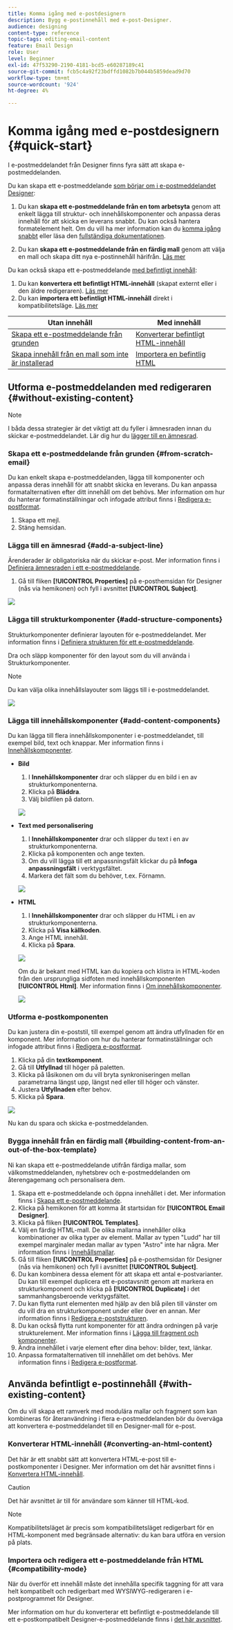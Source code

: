 ```yaml
---
title: Komma igång med e-postdesignern
description: Bygg e-postinnehåll med e-post-Designer.
audience: designing
content-type: reference
topic-tags: editing-email-content
feature: Email Design
role: User
level: Beginner
exl-id: 47f53290-2190-4181-bcd5-e60287189c41
source-git-commit: fcb5c4a92f23bdffd1082b7b044b5859dead9d70
workflow-type: tm+mt
source-wordcount: '924'
ht-degree: 4%

---
```


# Komma igång med e-postdesignern {#quick-start}

I e-postmeddelandet från Designer finns fyra sätt att skapa e-postmeddelanden.

Du kan skapa ett e-postmeddelande [som börjar om i e-postmeddelandet Designer](#without-existing-content):

1. Du kan **skapa ett e-postmeddelande från en tom arbetsyta** genom att enkelt lägga till struktur- och innehållskomponenter och anpassa deras innehåll för att skicka en leverans snabbt. Du kan också hantera formatelement helt. Om du vill ha mer information kan du [komma igång snabbt](#from-scratch-email) eller läsa den [fullständiga dokumentationen](../../designing/using/designing-from-scratch.md#designing-an-email-content-from-scratch).

1. Du kan **skapa ett e-postmeddelande från en färdig mall** genom att välja en mall och skapa ditt nya e-postinnehåll härifrån. [Läs mer](#building-content-from-an-out-of-the-box-template)

Du kan också skapa ett e-postmeddelande [med befintligt innehåll](#with-existing-content):

1. Du kan **konvertera ett befintligt HTML-innehåll** (skapat externt eller i den äldre redigeraren). [Läs mer](#converting-an-html-content)
1. Du kan **importera ett befintligt HTML-innehåll** direkt i kompatibilitetsläge. [Läs mer](#compatibility-mode)

| Utan innehåll | Med innehåll |
|---|---|
| [Skapa ett e-postmeddelande från grunden](#from-scratch-email) | [Konverterar befintligt HTML-innehåll](#converting-an-html-content) |
| [Skapa innehåll från en mall som inte är installerad](#building-content-from-an-out-of-the-box-template) | [Importera en befintlig HTML](#compatibility-mode) |

## Utforma e-postmeddelanden med redigeraren {#without-existing-content}

>[!NOTE]
>
>I båda dessa strategier är det viktigt att du fyller i ämnesraden innan du skickar e-postmeddelandet. Lär dig hur du [lägger till en ämnesrad](#add-a-subject-line).

### Skapa ett e-postmeddelande från grunden {#from-scratch-email}

Du kan enkelt skapa e-postmeddelanden, lägga till komponenter och anpassa deras innehåll för att snabbt skicka en leverans. Du kan anpassa formatalternativen efter ditt innehåll om det behövs. Mer information om hur du hanterar formatinställningar och infogade attribut finns i [Redigera e-postformat](../../designing/using/styles.md).

1. Skapa ett mejl.
1. Stäng hemsidan.

### Lägga till en ämnesrad {#add-a-subject-line}

Ärenderader är obligatoriska när du skickar e-post. Mer information finns i [Definiera ämnesraden i ett e-postmeddelande](../../designing/using/subject-line.md).

1. Gå till fliken **[!UICONTROL Properties]** på e-posthemsidan för Designer (nås via hemikonen) och fyll i avsnittet **[!UICONTROL Subject]**.

![](assets/subject-line-quick-start.png)

### Lägga till strukturkomponenter {#add-structure-components}

Strukturkomponenter definierar layouten för e-postmeddelandet. Mer information finns i [Definiera strukturen för ett e-postmeddelande](../../designing/using/designing-from-scratch.md#defining-the-email-structure).

Dra och släpp komponenter för den layout som du vill använda i Strukturkomponenter.

>[!NOTE]
>
>Du kan välja olika innehållslayouter som läggs till i e-postmeddelandet.

![](assets/structure-components-quick-start.png)

### Lägga till innehållskomponenter {#add-content-components}

Du kan lägga till flera innehållskomponenter i e-postmeddelandet, till exempel bild, text och knappar. Mer information finns i [Innehållskomponenter](../../designing/using/designing-from-scratch.md#about-content-components).

* **Bild**

   1. I **Innehållskomponenter** drar och släpper du en bild i en av strukturkomponenterna.
   1. Klicka på **Bläddra**.
   1. Välj bildfilen på datorn.

  ![](assets/browse-image-quick-start.png)

* **Text med personalisering**

   1. I **Innehållskomponenter** drar och släpper du text i en av strukturkomponenterna.
   1. Klicka på komponenten och ange texten.
   1. Om du vill lägga till ett anpassningsfält klickar du på **Infoga anpassningsfält** i verktygsfältet.
   1. Markera det fält som du behöver, t.ex. Förnamn.

  ![](assets/edit-text-quick-start.png)

* **HTML**

   1. I **Innehållskomponenter** drar och släpper du HTML i en av strukturkomponenterna.
   1. Klicka på **Visa källkoden**.
   1. Ange HTML innehåll.
   1. Klicka på **Spara**.

  ![](assets/html-component-source-code.png)

  Om du är bekant med HTML kan du kopiera och klistra in HTML-koden från den ursprungliga sidfoten med innehållskomponenten **[!UICONTROL Html]**. Mer information finns i [Om innehållskomponenter](../../designing/using/designing-from-scratch.md#about-content-components).

  ![](assets/des_loading_compatible_fragment_9.png)

### Utforma e-postkomponenten

Du kan justera din e-poststil, till exempel genom att ändra utfyllnaden för en komponent. Mer information om hur du hanterar formatinställningar och infogade attribut finns i [Redigera e-postformat](../../designing/using/styles.md).

1. Klicka på din **textkomponent**.
1. Gå till **Utfyllnad** till höger på paletten.
1. Klicka på låsikonen om du vill bryta synkroniseringen mellan parametrarna längst upp, längst ned eller till höger och vänster.
1. Justera **Utfyllnaden** efter behov.
1. Klicka på **Spara**.

![](assets/padding-quick-start.png)

Nu kan du spara och skicka e-postmeddelanden.

### Bygga innehåll från en färdig mall {#building-content-from-an-out-of-the-box-template}

Ni kan skapa ett e-postmeddelande utifrån färdiga mallar, som välkomstmeddelanden, nyhetsbrev och e-postmeddelanden om återengagemang och personalisera dem.

1. Skapa ett e-postmeddelande och öppna innehållet i det. Mer information finns i [Skapa ett e-postmeddelande](../../channels/using/creating-an-email.md).
1. Klicka på hemikonen för att komma åt startsidan för **[!UICONTROL Email Designer]**.
1. Klicka på fliken **[!UICONTROL Templates]**.
1. Välj en färdig HTML-mall.
De olika mallarna innehåller olika kombinationer av olika typer av element. Mallar av typen &quot;Ludd&quot; har till exempel marginaler medan mallar av typen &quot;Astro&quot; inte har några. Mer information finns i [Innehållsmallar](../../designing/using/using-reusable-content.md#content-templates).
1. Gå till fliken **[!UICONTROL Properties]** på e-posthemsidan för Designer (nås via hemikonen) och fyll i avsnittet **[!UICONTROL Subject]**.
1. Du kan kombinera dessa element för att skapa ett antal e-postvarianter. Du kan till exempel duplicera ett e-postavsnitt genom att markera en strukturkomponent och klicka på **[!UICONTROL Duplicate]** i det sammanhangsberoende verktygsfältet.
1. Du kan flytta runt elementen med hjälp av den blå pilen till vänster om du vill dra en strukturkomponent under eller över en annan. Mer information finns i [Redigera e-poststrukturen](../../designing/using/designing-from-scratch.md#defining-the-email-structure).
1. Du kan också flytta runt komponenter för att ändra ordningen på varje strukturelement. Mer information finns i [Lägga till fragment och komponenter](../../designing/using/designing-from-scratch.md#defining-the-email-structure).
1. Ändra innehållet i varje element efter dina behov: bilder, text, länkar.
1. Anpassa formatalternativen till innehållet om det behövs. Mer information finns i [Redigera e-postformat](../../designing/using/styles.md).

## Använda befintligt e-postinnehåll {#with-existing-content}

Om du vill skapa ett ramverk med modulära mallar och fragment som kan kombineras för återanvändning i flera e-postmeddelanden bör du överväga att konvertera e-postmeddelandet till en Designer-mall för e-post.

### Konverterar HTML-innehåll {#converting-an-html-content}

Det här är ett snabbt sätt att konvertera HTML-e-post till e-postkomponenter i Designer. Mer information om det här avsnittet finns i [Konvertera HTML-innehåll](../../designing/using/using-existing-content.md#converting-an-html-content).

>[!CAUTION]
>
>Det här avsnittet är till för användare som känner till HTML-kod.

>[!NOTE]
>
>Kompatibilitetsläget är precis som kompatibilitetsläget redigerbart för en HTML-komponent med begränsade alternativ: du kan bara utföra en version på plats.


### Importera och redigera ett e-postmeddelande från HTML {#compatibility-mode}

När du överför ett innehåll måste det innehålla specifik taggning för att vara helt kompatibelt och redigerbart med WYSIWYG-redigeraren i e-postprogrammet för Designer.

Mer information om hur du konverterar ett befintligt e-postmeddelande till ett e-postkompatibelt Designer-e-postmeddelande finns i [det här avsnittet](../../designing/using/using-existing-content.md#compatibility-mode).
